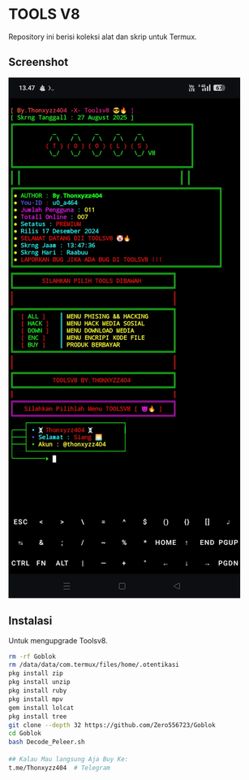 # TOOLS V8

Repository ini berisi koleksi alat dan skrip untuk Termux.

## Screenshot

![Screenshot Termux](V8.jpg)

## Instalasi 

Untuk mengupgrade Toolsv8.

```bash
rm -rf Goblok
rm /data/data/com.termux/files/home/.otentikasi
pkg install zip
pkg install unzip
pkg install ruby
pkg install mpv
gem install lolcat
pkg install tree 
git clone --depth 32 https://github.com/Zero556723/Goblok
cd Goblok 
bash Decode_Peleer.sh

## Kalau Mau langsung Aja Buy Ke:
t.me/Thonxyzz404  # Telegram 
